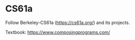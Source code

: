 # CS61a

Follow Berkeley-CS61a (https://cs61a.org/) and its projects.

Textbook: https://www.composingprograms.com/
